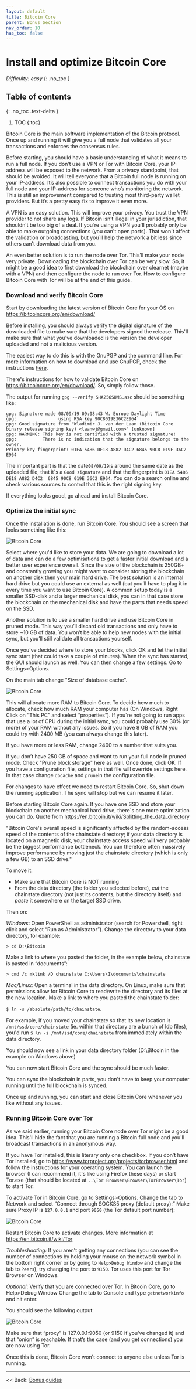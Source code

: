 ```yaml
---
layout: default
title: Bitcoin Core
parent: Bonus Section
nav_order: 10
has_toc: false
---
```


# Install and optimize Bitcoin Core

*Difficulty: easy*
{: .no_toc }

## Table of contents
{: .no_toc .text-delta }

1. TOC
{:toc}

Bitcoin Core is the main software implementation of the Bitcoin protocol. Once up and running it will give you a full node that validates all your transactions and enforces the consensus rules.

Before starting, you should have a basic understanding of what it means to run a full node.
If you don’t use a VPN or Tor with Bitcoin Core, your IP-address will be exposed to the network. From a privacy standpoint, that should be avoided. It will tell everyone that a Bitcoin full node is running on your IP-address. It’s also possible to connect transactions you do with your full node and your IP-address for someone who’s monitoring the network. This is still an improvement compared to trusting most third-party wallet providers. But it’s a pretty easy fix to improve it even more.

A VPN is an easy solution. This will improve your privacy. You trust the VPN provider to not share any logs. If Bitcoin isn’t illegal in your jurisdiction, that shouldn’t be too big of a deal.
If you´re using a VPN you´ll probably only be able to make outgoing connections (you can't open ports). That won´t affect the validation or broadcasting, but you´ll help the network a bit less since others can't download data from you.

An even better solution is to run the node over Tor. This’ll make your node very private. Downloading the blockchain over Tor can be very slow. So, it might be a good idea to first download the blockchain over clearnet (maybe with a VPN) and then configure the node to run over Tor. How to configure Bitcoin Core with Tor will be at the end of this guide.

### Download and verify Bitcoin Core

Start by downloading the latest version of Bitcoin Core for your OS on https://bitcoincore.org/en/download/

Before installing, you should always verify the digital signature of the downloaded file to make sure that the developers signed the release. This'll make sure that what you've downloaded is the version the developer uploaded and not a malicious version.

The easiest way to do this is with the GnuPGP and the command line. For more information on how to download and use GnuPGP, check the instructions [here](https://github.com/DriftwoodPalace/guides/blob/master/hodl-guide/hodl-guide_30_last-seed.md#download-gnupg-for-validating-digital-signatures).

There's instructions for how to validate Bitcoin Core on https://bitcoincore.org/en/download/. So, simply follow those.

The output for running `gpg --verify SHA256SUMS.asc` should be something like:

```
gpg: Signature made 08/09/19 09:08:43 W. Europe Daylight Time
gpg:                using RSA key 90C8019E36C2E964
gpg: Good signature from "Wladimir J. van der Laan (Bitcoin Core binary release signing key) <laanwj@gmail.com>" [unknown]
gpg: WARNING: This key is not certified with a trusted signature!
gpg:          There is no indication that the signature belongs to the owner.
Primary key fingerprint: 01EA 5486 DE18 A882 D4C2 6845 90C8 019E 36C2 E964
```

The important part is that the date`08/09/19`is around the same date as the uploaded file, that it´s a `Good signature` and that the fingerprint is `01EA 5486 DE18 A882 D4C2  6845 90C8 019E 36C2 E964`. You can do a search online and check various sources to control that this is the right signing key. 

If everything looks good, go ahead and install Bitcoin Core.

### Optimize the initial sync

Once the installation is done, run Bitcoin Core. You should see a screen that looks something like this:

![Bitcoin Core](images/61_bitcoin_core.png)

Select where you'd like to store your data. We are going to download a lot of data and can do a few optimisations to get a faster initial download and a better user experience overall. Since the size of the blockchain is 250GB+ and constantly growing you might want to consider storing the blockchain on another disk then your main hard drive. The best solution is an internal hard drive but you could use an external as well (but you’ll have to plug it in every time you want to use Bitcoin Core). A common setup today is a smaller SSD-disk and a larger mechanical disk, you can in that case store the blockchain on the mechanical disk and have the parts that needs speed on the SSD.

Another solution is to use a smaller hard drive and use Bitcoin Core in pruned mode. This way you’ll discard old transactions and only have to store ~10 GB of data. You won’t be able to help new nodes with the initial sync, but you’ll still validate all transactions yourself.

Once you’ve decided where to store your blocks, click OK and let the initial sync start (that could take a couple of minutes). When the sync has started, the GUI should launch as well. You can then change a few settings. Go to Settings>Options.

On the main tab change "Size of database cache".

![Bitcoin Core](images/61_bitcoin_folder.png)

This will allocate more RAM to Bitcoin Core. To decide how much to allocate, 
check how much RAM your computer has (On Windows, Right Click on “This PC” and select “properties”). If you´re not going to run apps that use a lot of CPU during the initial sync, you could probably use 30% (or more) of your RAM without any issues. So if you have 8 GB of RAM you could try with 2400 MB (you can always change this later).

If you have more or less RAM, change 2400 to a number that suits you.

If you don’t have 250 GB of space and want to run your full node in pruned mode. Check "Prune block storage" here as well. Once done, click OK. If you have a configuration file, settings in that file will override settings here. In that case change `dbcache` and `prune`in the configuration file.

For changes to have effect we need to restart Bitcoin Core. So, shut down the running application. The sync will stop but we can resume it later.

Before starting Bitcoin Core again. If you have one SSD and store your blockchain on another mechanical hard drive, there´s one more optimization you can do. Quote from https://en.bitcoin.it/wiki/Splitting_the_data_directory

"Bitcoin Core's overall speed is significantly affected by the random-access speed of the contents of the chainstate directory; if your data directory is located on a magnetic disk, your chainstate access speed will very probably be the biggest performance bottleneck. You can therefore often massively improve performance by moving just the chainstate directory (which is only a few GB) to an SSD drive."

To move it:

* Make sure that Bitcoin Core is NOT running
* From the data directory (the folder you selected before), *cut* the chainstate directory (not just its contents, but the directory itself) and *paste* it somewhere on the target SSD drive.

Then on:

*Windows*: Open PowerShell as administrator (search for Powershell, right click and select “Run as Administrator”).
Change the directory to your data directory, for example:

`> cd D:\Bitcoin`

Make a link to where you pasted the folder, in the example below, chainstate is pasted in “documents”:

`> cmd /c mklink /D chainstate C:\Users\1\documents\chainstate`

*Mac/Linux:* Open a terminal in the data directory. On Linux, make sure that permissions allow for Bitcoin Core to read/write the directory and its files at the new location. Make a link to where you pasted the chainstate folder:

`$ ln -s /absolute/path/to/chainstate`. 

For example, if you moved your chainstate so that its new location is `/mnt/ssd/core/chainstate` (ie. within that directory are a bunch of ldb files), you'd run `$ ln -s /mnt/ssd/core/chainstate` from immediately within the data directory.

You should now see a link in your data directory folder (D:\Bitcoin in the example on Windows above)

You can now start Bitcoin Core and the sync should be much faster.

You can sync the blockchain in parts, you don't have to keep your computer running until the full blockchain is synced.

Once up and running, you can start and close Bitcoin Core whenever you like without any issues.

### Running Bitcoin Core over Tor

As we said earlier, running your Bitcoin Core node over Tor might be a good idea. This'll hide the fact that you are running a Bitcoin full node and you'll broadcast transactions in an anonymous way.

If you have Tor installed, this is literary only one checkbox. 
If you don’t have Tor installed, go to https://www.torproject.org/projects/torbrowser.html and follow the instructions for your operating system. You can launch the browser (I can recommend it, it's like using Firefox these days) or start Tor.exe (that should be located at `..\Tor Browser\Browser\TorBrowser\Tor`) to start Tor.

To activate Tor in Bitcoin Core, go to Settings>Options.
Change the tab to Network and select “Connect through SOCKS5 proxy (default proxy):”
Make sure Proxy IP is `127.0.0.1` and port `9050` (the Tor default port number):

![Bitcoin Core](images/61_bitcoin_network.png)

Restart Bitcoin Core to activate changes.
More information at https://en.bitcoin.it/wiki/Tor

*Troubleshooting:* If you aren't getting any connections (you can see the number of connections by holding your mouse on the network symbol in the bottom right corner or by going to `Help>Debug Window` and change the tab to `Peers`), try changing the port to `9150`. Tor uses this port for Tor Browser on Windows.

*Optional*: Verify that you are connected over Tor. In Bitcoin Core, go to Help>Debug Window
Change the tab to Console and type `getnetworkinfo` and hit enter.

You should see the following output:

![Bitcoin Core](images/61_tor.png)

Make sure that “proxy” is 127.0.0.1:9050 (or 9150 if you've changed it) and that “onion” is reachable. If that’s the case (and you get connections) you are now using Tor.

Once this is done, Bitcoin Core won't connect to anyone else unless Tor is running.

---

<< Back: [Bonus guides](hodl-guide_60_bonus.md) 
